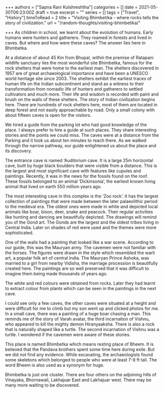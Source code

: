 +++
authors = ["Sapna Rani Kulshreshtha"]
categories = []
date = 2021-05-30T06:23:00Z
draft = true
excerpt = ""
series = []
tags = ["Travel", "History"]
timeToRead = 2
title = "Visiting Bhimbetika - where rocks tells the story of civilization."
url = "/random-thoughts/visiting-bhimbetika/"

+++
As children in school, we learnt about the evolution of humans. Early humans were hunters and gatherers. They roamed in forests and lived in caves. But where and how were these caves? The answer lies here in Bhimbetka.

At a distance of about 45 Km from Bhopal, within the premise of Ratapani wildlife sanctuary lies the most wonderful site Bhimbetka, famous for the rock shelters that were home to the earliest man. The shelters discovered in 1957 are of great archaeological importance and have been a UNESCO world heritage site since 2003. The shelters exhibit the earliest traces of human life on the Indian subcontinent and stand as a witness to their transformation from nomadic life of hunters and gatherers to settled cultivators and much more. Their life and wisdom is recorded with paint and brush on the walls of these shelters. The story of Indian civilization begins here. There are hundreds of rock shelters here, most of them are located in deep forest and not easily approachable by road. Only a small colony with about fifteen caves is open for the visitors.

We hired a guide from the parking lot who had good knowledge of the place. I always prefer to hire a guide at such places. They share interesting stories and the points we could miss. The caves were at a distance from the Parking and it took us about ten minutes to reach there. As we walked through the narrow pathway, our guide enlightened us about the place and its discovery.

The entrance cave is named ‘Auditorium cave. It is a large 25m horizontal cave, built by huge black boulders that were visible from a distance. This is the largest and most significant cave with features like cupules and paintings. Recently, it was in the news for the fossils found on the roof. These fossils belonged to an animal ‘Dickinsonia’, the earliest known living animal that lived on earth 550 million years ago.

The most interesting cave in this complex is the ‘Zoo rock’. It has the largest collection of paintings that were made between the later palaeolithic period to the medieval era. The oldest ones were made in white and depicted local animals like boar, bison, deer, snake and peacock. Their regular activities like hunting and dancing are beautifully depicted. The drawings will remind you of the Gond art. The Gonds are the largest and the oldest tribes living in Central India. Later on shades of red were used and the themes were more sophisticated.

One of the walls had a painting that looked like a war scene. According to our guide, this was the Mauryan army. The cavemen were not familiar with the horses. The figures were drawn in the style which resembled the warli art, a popular folk art of central India. The Mauryan Prince Ashoka, was married to a girl from nearby Vidisha, the marriage procession is beautifully created here. The paintings are so well preserved that it was difficult to imagine them being made thousands of years ago.

The white and red colours were obtained from rocks. Later they had learnt to extract colour from plants which can be seen in the paintings in the next cave.

I could see only a few caves, the other caves were situated at a height and were difficult for me to climb but my son went up and clicked photos for me. In a small cave, there was a painting of a huge boar chasing a man. This reminds me of the story of Varah avatar, the third incarnation of Vishnu, who appeared to kill the mighty demon Hiranyaaksha. There is also a rock that is naturally shaped like a turtle. The second incarnation of Vishnu was a turtle. I wondered if the cavemen were aware of these stories.

This place is named Bhimbetka which means resting place of Bheem. It is believed that the Pandava brothers spent some time here during exile. But we did not find any evidence. While excavating, the archaeologists found some skeletons which belonged to people who were at least 7-8 ft tall. The word Bheem is also used as a synonym for huge.

Bhimbetka is just one cluster. There are four others on the adjoining hills of Vinayaka, Bhornawali, Lakhajuar East and Lakhajuar west. There may be many more waiting to be discovered.